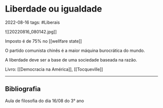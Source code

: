 # Liberdade ou igualdade
2022-08-16
tags: #Liberais

![[20220816_080142.jpg]]

Imposto é de 75%  no [[wellfare state]]

O partido comunista chinês é a maior máquina burocrática do mundo.

A liberdade deve ser a base de uma sociedade baseada na razão.

Livro: [[Democracia na América]], [[Tocqueville]]

-----------------------------------------------
## Bibliografia

Aula de filosofia do dia 16/08 do 3° ano